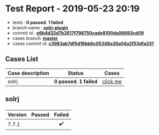 # Test Report - 2019-05-23 20:19

- tests  : **0 passed**. **1 failed**
- branch name : **[solrj-plugin](https://github.com/apache/incubator-skywalking/tree/solrj-plugin)**
- commit id : **[e6b4d32d7b2617f798750cade8100da06693cd09](https://github.com/apache/incubator-skywalking/commit/e6b4d32d7b2617f798750cade8100da06693cd09)**
- cases branch: **[master](https://github.com/SkywalkingTest/skywalking-autotest-scenarios/tree/master)**
- cases commit id: **[c3983ab7df5d16bb6c05348a30a04a2f53dfa331](https://github.com/SkywalkingTest/skywalking-autotest-scenarios/commit/c3983ab7df5d16bb6c05348a30a04a2f53dfa331)**

## Cases List

| Case description | Status | Cases|
|:-----|:-----:|:-----:|
|solrj| **0 passed. 1 failed**| [click me](#solrj) |

## solrj

### 
|  Version     | Passed | Failed|
|:------------- |:-------:|:-----:|
| 7.7.1  | |:heavy_check_mark:|

